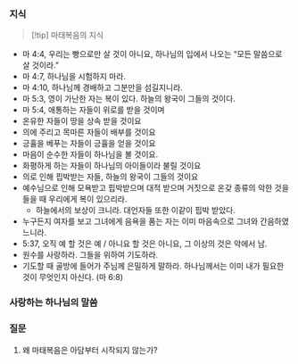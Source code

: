 ### 지식
> [!tip] 마태복음의 지식
- 마 4:4, 우리는 빵으로만 살 것이 아니요, 하나님의 입에서 나오는 “모든 말씀으로 살 것이라.”
- 마 4:7, 하나님을 시험하지 마라.
- 마 4:10, 하나님께 경배하고 그분만을 섬길지니라.
- 마 5:3, 영이 가난한 자는 복이 있다. 하늘의 왕국이 그들의 것이다.
- 마 5:4, 애통하는 자들이 위로를 받을 것이며
- 온유한 자들이 땅을 상속 받을 것이요
- 의에 주리고 목마른 자들이 배부를 것이요
- 긍휼을 베푸는 자들이 긍휼을 얻을 것이요
- 마음이 순수한 자들이 하나님을 볼 것이요.
- 화평하게 하는 자들이 하나님의 아이들이라 불릴 것이요
- 의로 인해 핍박받는 자들, 하늘의 왕국이 그들의 것이요
- 예수님으로 인해 모욕받고 핍박받으며 대적 받으며 거짓으로 온갖 종류의 악한 것을 들을 때 우리에게 복이 있으리라.
	- 하늘에서의 보상이 크니라. 대언자들 또한 이같이 핍박 받았다.
- 누구든지 여자를 보고 그녀에게 음욕을 품는 자는 이미 마음속으로 그녀와 간음하였느니라.
- 5:37, 오직 예 할 것은 예 / 아니요 할 것은 아니요, 그 이상의 것은 악에서 남.
- 원수를 사랑하라. 그들을 위하여 기도하라. 
- 기도할 때 골방에 들어가 주님께 은밀하게 말하라. 하나님께서는 이미 내가 필요한 것이 무엇인지 아신다. (마 6:8)

### 사랑하는 하나님의 말씀

### 질문
1. 왜 마태복음은 아담부터 시작되지 않는가?
